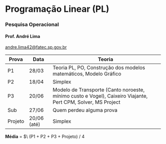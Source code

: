 # Programação Linear (PL)
 ### Pesquisa Operacional

#### Prof. André Lima
andre.lima42@fatec.sp.gov.br

|Prova| Data | Teoria
|--|--|--
| P1 | 28/03 | Teoria PL, PO, Construção dos modelos matemáticos, Modelo Gráfico
| P2 | 18/04 | Simplex
| P3 | 20/06 | Modelo de Transporte (Canto noroeste, mínimo custo e Vogel), Caixeiro Viajante, Pert CPM, Solver, MS Project
| Sub | 27/06 | Quem perdeu alguma prova
| Projeto | 20/06 (até) | Simplex

**Média** = $\ (P1 + P2 + P3 + Projeto) / 4

<!--stackedit_data:
eyJoaXN0b3J5IjpbLTE4NjE4ODg2NTMsMTYwMzc0MzM0MywxOT
Q3NjM4MjUzLC00MjMyMzUzNTgsODQzNjMyNDI5XX0=
-->